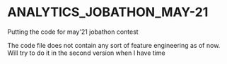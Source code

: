 # ANALYTICS_JOBATHON_MAY-21
Putting the code for may'21 jobathon contest

The code file does not contain any sort of feature engineering as of now. Will try to do it in the second version when I have time
